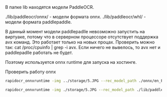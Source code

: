 В папке lib находятся модели PaddleOCR.

./lib/paddleocr/onnx/ - модели формата onnx.
./lib/paddleocr/whl/ - модели формата paddlepaddle.

В данный момент модели paddlepadlle невозможно запустить на виртуаке, 
потому что в серверном процессоре отсутствует поддержка avx команд. Это работает только на новых процах.
Проверить можно так: cat /proc/cpuinfo | grep -i avx.
Если ничего не вывелось, то avx нет и paddlepadlle работать не будет.

Поэтому используется onnx runtime для запуска на хостинге.

Проверить работу onnx 

```bash 
rapidocr_onnxruntime -img ../storage/5.JPG --rec_model_path ./onnx/en_PP-OCRv4_rec_infer.onnx
```
```bash 
rapidocr_onnxruntime -img ./storage/5.JPG --rec_model_path ./lib/paddleocr/onnx/en_PP-OCRv4_rec_infer.onnx
```